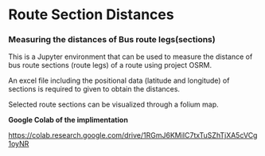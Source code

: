 # Route Section Distances

### Measuring the distances of Bus route legs(sections)

This is a Jupyter environment that can be used to measure the distance of bus route sections (route legs) of a route using project OSRM.

An excel file including the positional data (latitude and longitude) of sections is required to given to obtain the distances. 

Selected route sections can be visualized through a folium map. 


<b> Google Colab of the implimentation </b>

https://colab.research.google.com/drive/1RGmJ6KMiIC7txTuSZhTjXA5cVCg1oyNR
